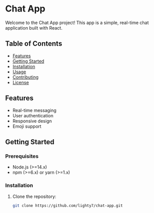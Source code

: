 # Chat App

Welcome to the Chat App project! This app is a simple, real-time chat application built with React.

## Table of Contents
- [Features](#features)
- [Getting Started](#getting-started)
- [Installation](#installation)
- [Usage](#usage)
- [Contributing](#contributing)
- [License](#license)

## Features
- Real-time messaging
- User authentication
- Responsive design
- Emoji support

## Getting Started

### Prerequisites
- Node.js (>=14.x)
- npm (>=6.x) or yarn (>=1.x)

### Installation
1. Clone the repository:
   ```bash
   git clone https://github.com/lighty7/chat-app.git
